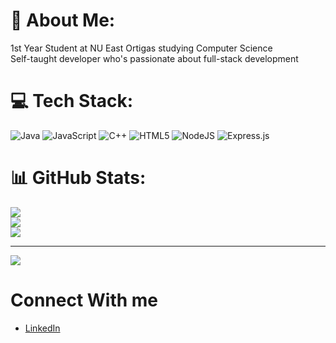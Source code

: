 # 💫 About Me:
1st Year Student at NU East Ortigas studying Computer Science<br>
Self-taught developer who's passionate about full-stack development


# 💻 Tech Stack:
![Java](https://img.shields.io/badge/java-%23ED8B00.svg?style=for-the-badge&logo=openjdk&logoColor=white) ![JavaScript](https://img.shields.io/badge/javascript-%23323330.svg?style=for-the-badge&logo=javascript&logoColor=%23F7DF1E) ![C++](https://img.shields.io/badge/c++-%2300599C.svg?style=for-the-badge&logo=c%2B%2B&logoColor=white) ![HTML5](https://img.shields.io/badge/html5-%23E34F26.svg?style=for-the-badge&logo=html5&logoColor=white) ![NodeJS](https://img.shields.io/badge/node.js-6DA55F?style=for-the-badge&logo=node.js&logoColor=white) ![Express.js](https://img.shields.io/badge/express.js-%23404d59.svg?style=for-the-badge&logo=express&logoColor=%2361DAFB)
# 📊 GitHub Stats:
![](https://github-readme-stats.vercel.app/api?username=LeanSaldivar&theme=dark&hide_border=false&include_all_commits=false&count_private=false)<br/>
![](https://github-readme-streak-stats.herokuapp.com/?user=LeanSaldivar&theme=dark&hide_border=false)<br/>
![](https://github-readme-stats.vercel.app/api/top-langs/?username=LeanSaldivar&theme=dark&hide_border=false&include_all_commits=false&count_private=false&layout=compact)

---
[![](https://visitcount.itsvg.in/api?id=LeanSaldivar&icon=0&color=0)](https://visitcount.itsvg.in)

# Connect With me
 - [LinkedIn](https://www.linkedin.com/in/lean-emmanuel-saldivar-1236a3361/)
<!-- Proudly created with GPRM ( https://gprm.itsvg.in ) -->
